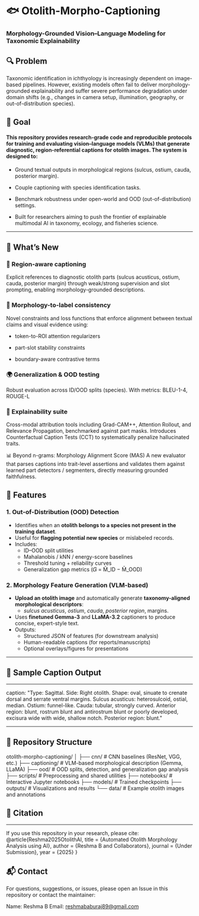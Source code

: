 # 🐟 Otolith-Morpho-Captioning
### Morphology-Grounded Vision–Language Modeling for Taxonomic Explainability

## 🔍 Problem

Taxonomic identification in ichthyology is increasingly dependent on image-based pipelines. However, existing models often fail to deliver morphology-grounded explainability and suffer severe performance degradation under domain shifts (e.g., changes in camera setup, illumination, geography, or out-of-distribution species).

## 🎯 Goal

#### This repository provides research-grade code and reproducible protocols for training and evaluating vision–language models (VLMs) that generate diagnostic, region-referential captions for otolith images. The system is designed to:

- Ground textual outputs in morphological regions (sulcus, ostium, cauda, posterior margin).

- Couple captioning with species identification tasks.

- Benchmark robustness under open-world and OOD (out-of-distribution) settings.

- Built for researchers aiming to push the frontier of explainable multimodal AI in taxonomy, ecology, and fisheries science.

---

## 🚀 What’s New

### 🧩 Region-aware captioning
Explicit references to diagnostic otolith parts (sulcus acusticus, ostium, cauda, posterior margin) through weak/strong supervision and slot prompting, enabling morphology-grounded descriptions.

### 📐 Morphology-to-label consistency
Novel constraints and loss functions that enforce alignment between textual claims and visual evidence using:

- token-to-ROI attention regularizers

- part-slot stability constraints

- boundary-aware contrastive terms

### 🌍 Generalization & OOD testing

Robust evaluation across ID/OOD splits (species).
With metrics: BLEU-1-4, ROUGE-L

### 🔎 Explainability suite
Cross-modal attribution tools including Grad-CAM++, Attention Rollout, and Relevance Propagation, benchmarked against part masks.
Introduces Counterfactual Caption Tests (CCT) to systematically penalize hallucinated traits.

📊 Beyond n-grams: Morphology Alignment Score (MAS)
A new evaluator that parses captions into trait-level assertions and validates them against learned part detectors / segmenters, directly measuring grounded faithfulness.


## 🚀 Features  

### 1. Out-of-Distribution (OOD) Detection  
- Identifies when an **otolith belongs to a species not present in the training dataset**.  
- Useful for **flagging potential new species** or mislabeled records.  
- Includes:  
  - ID–OOD split utilities  
  - Mahalanobis / kNN / energy-score baselines  
  - Threshold tuning + reliability curves  
  - Generalization gap metrics (𝐺 = M̄_ID − M̄_OOD)  

### 2. Morphology Feature Generation (VLM-based)  
- **Upload an otolith image** and automatically generate **taxonomy-aligned morphological descriptors**:  
  - *sulcus acusticus*, *ostium*, *cauda*, *posterior region*, margins.  
- Uses **finetuned Gemma-3** and **LLaMA-3.2** captioners to produce concise, expert-style text.  
- Outputs:  
  - Structured JSON of features (for downstream analysis)  
  - Human-readable captions (for reports/manuscripts)  
  - Optional overlays/figures for presentations  

---

## 📝 Sample Caption Output  

---
caption: "Type: Sagittal. Side: Right otolith. Shape: oval, sinuate to crenate dorsal and serrate ventral margins. 
Sulcus acusticus: heterosulcoid, ostial, median. 
Ostium: funnel-like. 
Cauda: tubular, strongly curved. 
Anterior region: blunt, rostrum blunt and antirostrum blunt or poorly developed, excisura wide with wide, shallow notch. 
Posterior region: blunt."

----

## 📂 Repository Structure  
otolith-morpho-captioning/
│
├── cnn/          # CNN baselines (ResNet, VGG, etc.)
├── captioning/   # VLM-based morphological description (Gemma, LLaMA)
├── ood/          # OOD splits, detection, and generalization gap analysis
├── scripts/      # Preprocessing and shared utilities
├── notebooks/    # Interactive Jupyter notebooks
├── models/       # Trained checkpoints
├── outputs/      # Visualizations and results
└── data/         # Example otolith images and annotations

## 📖 Citation
---
If you use this repository in your research, please cite:
@article{Reshma2025OtolithAI,
  title   = {Automated Otolith Morphology Analysis using AI},
  author  = {Reshma B and Collaborators},
  journal = {Under Submission},
  year    = {2025}
}

## 📬 Contact

For questions, suggestions, or issues, please open an Issue
 in this repository or contact the maintainer:

Name: Reshma B
Email: reshmababuraj89@gmail.com



